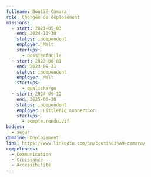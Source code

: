 ```yaml
---
fullname: Boutié Camara
role: Chargée de déploiement
missions:
  - start: 2021-05-03
    end: 2024-11-30
    status: independent
    employer: Malt
    startups:
      - dossierfacile
  - start: 2023-06-01
    end: 2023-08-31
    status: independent
    employer: Malt
    startups:
      - qualicharge
  - start: 2024-09-12
    end: 2025-06-30
    status: independent
    employer: LittleBig Connection
    startups:
      - compte.rendu.vif
badges:
  - segur
domaine: Déploiement
link: https://www.linkedin.com/in/bouti%C3%A9-camara/
competences:
  - Communication
  - Croissance
  - Accessibilité
---
```

